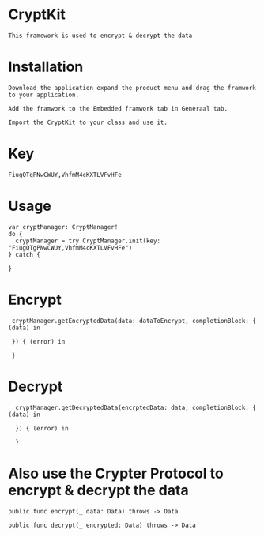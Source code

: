 # CryptKit

    This framework is used to encrypt & decrypt the data
  
# Installation

    Download the application expand the product menu and drag the framwork to your application.
    
    Add the framwork to the Embedded framwork tab in Generaal tab.
    
    Import the CryptKit to your class and use it.
  
  
# Key

    FiugQTgPNwCWUY,VhfmM4cKXTLVFvHFe
    
    
 # Usage
    
    var cryptManager: CryptManager!
    do {
      cryptManager = try CryptManager.init(key: "FiugQTgPNwCWUY,VhfmM4cKXTLVFvHFe")
    } catch {
        
    }
        
   # Encrypt
        
     cryptManager.getEncryptedData(data: dataToEncrypt, completionBlock: { (data) in
            
     }) { (error) in
            
     }
          
   # Decrypt
           
      cryptManager.getDecryptedData(encrptedData: data, completionBlock: { (data) in
           
      }) { (error) in
            
      }
           
# Also use the Crypter Protocol to encrypt & decrypt the data
     
    public func encrypt(_ data: Data) throws -> Data

    public func decrypt(_ encrypted: Data) throws -> Data
  

    
    
    
